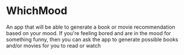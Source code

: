 WhichMood
=========

An app that will be able to generate a book or movie recommendation based on your mood. If you're feeling bored and are in the mood for something funny, then you can ask the app to generate possible books and/or movies for you to read or watch
